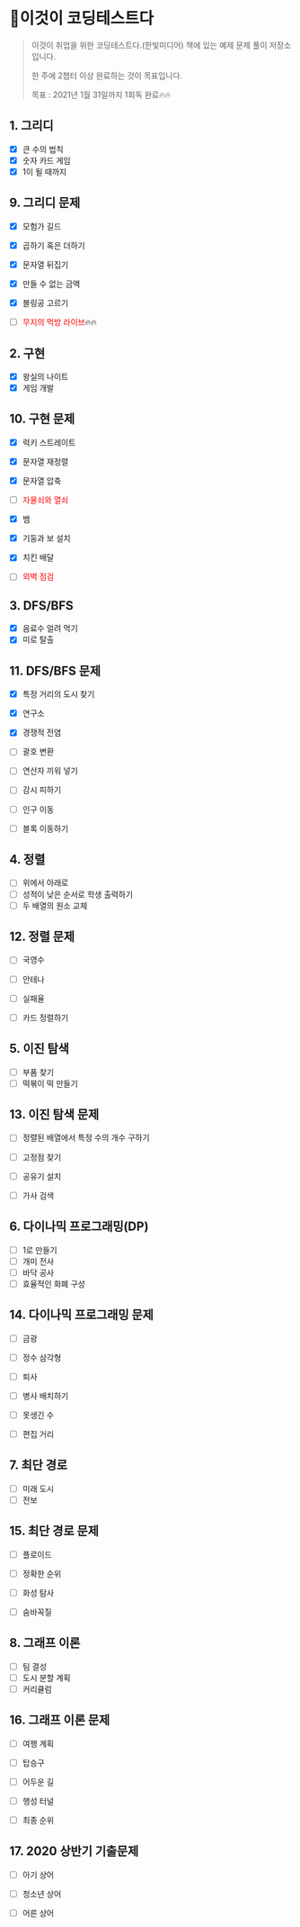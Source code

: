 # 📖이것이 코딩테스트다

> 이것이 취업을 위한 코딩테스트다.(한빛미디어) 책에 있는 예제 문제 풀이 저장소입니다.
>
> 한 주에 2챕터 이상 완료하는 것이 목표입니다. 
>
> 목표 : 2021년 1월 31일까지 1회독 완료🔥🔥



## 1. 그리디

- [x] 큰 수의 법칙
- [x] 숫자 카드 게임
- [x] 1이 될 때까지

## 9. 그리디 문제

- [x] 모험가 길드
- [x] 곱하기 혹은 더하기
- [x] 문자열 뒤집기
- [x] 만들 수 없는 금액
- [x] 볼링공 고르기
- [ ] <span style="color: red">무지의 먹방 라이브</span>🔥🔥





## 2. 구현

- [x] 왕실의 나이트
- [x] 게임 개발

## 10. 구현 문제

- [x] 럭키 스트레이트
- [x] 문자열 재정렬
- [x] 문자열 압축
- [ ] <span style="color: red;">자물쇠와 열쇠</span>
- [x] 뱀
- [x] 기둥과 보 설치
- [x] 치킨 배달
- [ ] <span style="color: red">외벽 점검</span>



## 3. DFS/BFS

- [x] 음료수 얼려 먹기
- [x] 미로 탈출

## 11. DFS/BFS 문제

- [x] 특정 거리의 도시 찾기
- [x] 연구소
- [x] 경쟁적 전염
- [ ] 괄호 변환
- [ ] 연산자 끼워 넣기
- [ ] 감시 피하기
- [ ] 인구 이동
- [ ] 블록 이동하기



## 4. 정렬

- [ ] 위에서 아래로
- [ ] 성적이 낮은 순서로 학생 출력하기
- [ ] 두 배열의 원소 교체

## 12. 정렬 문제

- [ ] 국영수
- [ ] 안테나
- [ ] 실패율
- [ ] 카드 정렬하기



## 5. 이진 탐색

- [ ] 부품 찾기
- [ ] 떡볶이 떡 만들기

## 13. 이진 탐색 문제

- [ ] 정렬된 배열에서 특정 수의 개수 구하기
- [ ] 고정점 찾기
- [ ] 공유기 설치
- [ ] 가사 검색



## 6. 다이나믹 프로그래밍(DP)

- [ ] 1로 만들기
- [ ] 개미 전사
- [ ] 바닥 공사
- [ ] 효율적인 화폐 구성

## 14. 다이나믹 프로그래밍 문제

- [ ] 금광
- [ ] 정수 삼각형
- [ ] 퇴사
- [ ] 병사 배치하기
- [ ] 못생긴 수
- [ ] 편집 거리



## 7. 최단 경로

- [ ] 미래 도시
- [ ] 전보

## 15. 최단 경로 문제

- [ ] 플로이드
- [ ] 정확한 순위
- [ ] 화성 탐사
- [ ] 숨바꼭질



## 8. 그래프 이론

- [ ] 팀 결성
- [ ] 도시 분할 계획
- [ ] 커리큘럼

## 16. 그래프 이론 문제

- [ ] 여행 계획
- [ ] 탑승구
- [ ] 어두운 길
- [ ] 행성 터널
- [ ] 최종 순위



## 17. 2020 상반기 기출문제

- [ ] 아기 상어
- [ ] 청소년 상어
- [ ] 어른 상어



